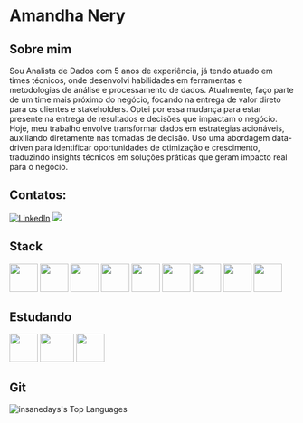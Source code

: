 
# Amandha Nery

## Sobre mim

Sou Analista de Dados com 5 anos de experiência, já tendo atuado em times técnicos, onde desenvolvi habilidades em ferramentas e metodologias de análise e processamento de dados. Atualmente, faço parte de um time mais próximo do negócio, focando na entrega de valor direto para os clientes e stakeholders.
Optei por essa mudança para estar presente na entrega de resultados e decisões que impactam o negócio. Hoje, meu trabalho envolve transformar dados em estratégias acionáveis, auxiliando diretamente nas tomadas de decisão. Uso uma abordagem data-driven para identificar oportunidades de otimização e crescimento, traduzindo insights técnicos em soluções práticas que geram impacto real para o negócio.

## Contatos:
[![LinkedIn](https://img.shields.io/badge/LinkedIn-0077B5?style=for-the-badge&logo=linkedin&logoColor=white)](https://www.linkedin.com/in/amandhanery/)
<a href="mailto:neryamandha@gmail.com"><img loading="lazy" src="https://img.shields.io/badge/Gmail-D14836?style=for-the-badge&logo=gmail&logoColor=white" target="_blank"></a>

## Stack

<img src="https://www.svgrepo.com/show/331760/sql-database-generic.svg" width="50" height="50">
<img src="https://img.icons8.com/color/200/amazon-web-services.png" width="50" height="50">
<img src="https://upload.wikimedia.org/wikipedia/commons/thumb/2/29/Postgresql_elephant.svg/800px-Postgresql_elephant.svg.png" width="50" height="50">
<img src="https://cdn.worldvectorlogo.com/logos/google-bigquery-logo-1.svg" width="50" height="50">
<img src="https://static-00.iconduck.com/assets.00/airflow-icon-256x256-la90eetn.png" width="50" height="50">
<img src="https://cdn.iconscout.com/icon/free/png-256/free-python-logo-icon-download-in-svg-png-gif-file-formats--programming-language-logos-icons-1720083.png?f=webp" width="50" height="50">
<img src="https://cdn.worldvectorlogo.com/logos/tableau-software.svg" width="50" height="50">
<img src="https://cdn.worldvectorlogo.com/logos/power-bi.svg" width="50" height="50">
<img src="https://cdn.worldvectorlogo.com/logos/google-data-studio.svg" width="50" height="50">

## Estudando

<img src="https://cdn-icons-png.flaticon.com/512/6432/6432461.png" width="50" height="50">
<img src="https://upload.wikimedia.org/wikipedia/commons/thumb/1/1b/R_logo.svg/1200px-R_logo.svg.png" width="60" height="50">
<img src="https://cdn-icons-png.flaticon.com/512/8618/8618881.png" width="50" height="50">

## Git

![insanedays's Top Languages](https://github-readme-stats.vercel.app/api/top-langs/?username=insanedays&theme=tokyonight&show_icons=true&hide_border=true&layout=compact)

